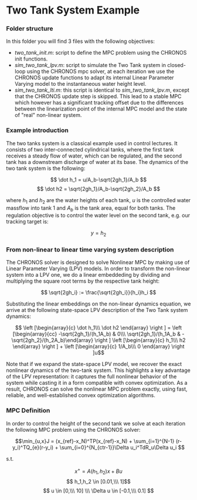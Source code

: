 # Two Tank System Example

### Folder structure

In this folder you will find 3 files with the following objectives:

* *two_tank_init.m*: script to define the MPC problem using the CHRONOS init functions.
* *sim_two_tank_lpv.m*: script to simulate the Two Tank system in closed-loop using the CHRONOS mpc solver, at each iteration we use the CHRONOS update functions to adapt its internal Linear Parameter Varying model to the instantaneous water height level.
* *sim_two_tank_lti.m*: this script is identical to *sim_two_tank_lpv.m*, except that the CHRONOS update step is skipped. This lead to a stable MPC which however has a significant tracking offset due to the differences between the linearization point of the internal MPC model and the state of "real" non-linear system.

### Example introduction

The two tanks system is a classical example used in control lectures. It consists of two inter-connected cylindrical tanks, where the first tank receives a steady flow of water, which can be regulated, and the second tank has a downstream discharge of water at its base. The dynamics of the two tank system is the following:

$$ \dot h_1 = u/A_b-\sqrt{2gh_1}/A_b $$
$$ \dot h2 = \sqrt{2gh_1}/A_b-\sqrt{2gh_2}/A_b $$

where $h_1$ and $h_2$ are the water heights of each tank, $u$ is the controlled water massflow into tank 1 and $A_b$ is the tank area, equal for both tanks. The regulation objective is to control the water level on the second tank, e.g. our tracking target is:

$$ y = h_2$$

### From non-linear to linear time varying system description

The CHRONOS solver is designed to solve Nonlinear MPC by making use of Linear Parameter Varying (LPV) models. In order to transform the non-linear system into a LPV one, we do a linear embeddeding by dividing and multiplying the square root terms by the respective tank height:

$$ \sqrt{2gh_i} := \frac{\sqrt{2gh_i}}{h_i}h_i  $$

Substituting the linear embeddings on the non-linear dynamics equation, we arrive at the following state-space LPV description of the Two Tank system dynamics:

$$ \left [\begin{array}{c} \dot h_1\\\ \dot h2 \end{array} \right ] =
\left [\begin{array}{cc}  -\sqrt{2gh_1}/(h_1A_b) & 0\\\ \sqrt{2gh_1}/(h_1A_b & -\sqrt{2gh_2}/(h_2A_b)\end{array} \right ]
\left [\begin{array}{c} h_1\\\  h2 \end{array} \right ] + 
\left [\begin{array}{c} 1/A_b\\\ 0 \end{array} \right ]u$$

Note that if we expand the state-space LPV model, we recover the exact nonlinear dynamics of the two-tank system. This highlights a key advantage of the LPV representation: it captures the full nonlinear behavior of the system while casting it in a form compatible with convex optimization. As a result, CHRONOS can solve the nonlinear MPC problem exactly, using fast, reliable, and well-established convex optimization algorithms.

### MPC Definition

In order to control the height of the second tank we solve at each iteration the following MPC problem using the CHRONOS solver:

$$\min_{u,x}J = (x_{ref}-x_N)^TP(x_{ref}-x_N) + \sum_{i=1}^{N-1} (r-y_i)^TQ_{e}(r-y_i) + \sum_{i=0}^{N_{ctr-1}}\Delta u_i^TdR_u\Delta u_i $$

s.t.

$$ x^+=A(h_1,h_2)x+Bu$$
$$ h_1,h_2 \in [0.01,\\\ 1]$$
$$ u \in [0,\\\ 10] \\\ \Delta u \in [-0.1,\\\ 0.1] $$

